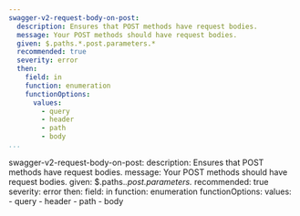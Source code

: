 ```yaml
---
swagger-v2-request-body-on-post:
  description: Ensures that POST methods have request bodies.
  message: Your POST methods should have request bodies.
  given: $.paths.*.post.parameters.*
  recommended: true
  severity: error
  then:
    field: in
    function: enumeration
    functionOptions:
      values:
        - query
        - header
        - path
        - body
...
```

swagger-v2-request-body-on-post:
  description: Ensures that POST methods have request bodies.
  message: Your POST methods should have request bodies.
  given: $.paths.*.post.parameters.*
  recommended: true
  severity: error
  then:
    field: in
    function: enumeration
    functionOptions:
      values:
        - query
        - header
        - path
        - body
